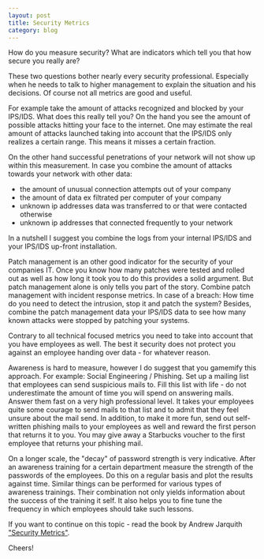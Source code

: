 ```yaml
---
layout: post
title: Security Metrics
category: blog
---
```


How do you measure security? What are indicators which 
tell you that how secure you really are?


These two questions bother nearly every security 
professional. Especially when he needs to talk to 
higher management to explain the situation and his 
decisions. Of course not all metrics are good and useful.


For example take the amount of attacks recognized 
and blocked by your IPS/IDS. What does this really 
tell you? On the hand you see the amount of possible 
attacks hitting your face to the internet. One may 
estimate the real amount of attacks launched taking 
into account that the IPS/IDS only realizes a certain 
range. This means it misses a certain fraction.


On the other hand successful penetrations of your 
network will not show up within this measurement. 
In case you combine the amount of attacks towards 
your network with other data:

* the amount of unusual connection attempts out of your company
* the amount of data ex filtrated per computer of your company
* unknown ip addresses data was transferred to or that were contacted otherwise
* unknown ip addresses that connected frequently to your network

In a nutshell I suggest you combine the logs from your 
internal IPS/IDS and your IPS/IDS up-front installation.


Patch management is an other good indicator for 
the security of your companies IT. Once you know 
how many patches were tested and rolled out as well 
as how long it took you to do this provides a solid 
argument. But patch management alone is only tells 
you part of the story. Combine patch management with 
incident response metrics. In case of a breach: 
How time do you need to detect the intrusion, 
stop it and patch the system? Besides, combine 
the patch management data your IPS/IDS data 
to see how many known attacks were stopped 
by patching your systems.


Contrary to all technical focused metrics you need 
to take into account that you have employees as well. 
The best it security does not protect you against an 
employee handing over data - for whatever reason.


Awareness is hard to measure, however I do suggest 
that you gamemify this approach. For example: 
Social Engineering / Phishing. Set up a mailing list 
that employees can send suspicious mails to. 
Fill this list with life - do not underestimate 
the amount of time you will spend on answering 
mails. Answer them fast on a very high professional 
level. It takes your employees quite some courage 
to send mails to that list and to admit that they 
feel unsure about the mail send. In addition, 
to make it more fun, send out self-written 
phishing mails to your employees as well and 
reward the first person that returns it to you. 
You may give away a Starbucks voucher to the 
first employee that returns your phishing mail.


On a longer scale, the "decay" of password strength 
is very indicative. After an awareness training for 
a certain department measure the strength of the 
passwords of the employees. Do this on a regular 
basis and plot the results against time. Similar 
things can be performed for various types of awareness 
trainings. Their combination not only yields 
information about the success of the training 
it self. It also helps you to fine tune the 
frequency in which employees should take such lessons.

If you want to continue on this topic - read the book 
by Andrew Jarquith ["Security Metrics"](http://www.amazon.de/Security-Metrics-Replacing-Uncertainty-Doubt/dp/0321349989/ref=sr_1_1?ie=UTF8&qid=1400156889&sr=8-1&keywords=security+metrics).

Cheers!
